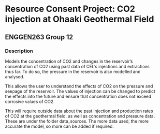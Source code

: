 # Resource Consent Project: CO2 injection at Ohaaki Geothermal Field
## ENGGEN263 Group 12

### Description 
Models the concentration of CO2 and changes in the reservoir’s concentration of CO2 using past data of CEL’s injections and extractions thus far. To do so, the pressure in the reservoir is also modelled and analysed. 

This allows the user to understand the effects of CO2 on the pressure and seepage of the reservoir. The values of injection can be changed to predict the effects into the future and ensure that concentration does not exceed corrosive values of CO2.

This will require outside data about the past injection and production rates of CO2 at the geothermal field, as well as concentration and pressure data. These are under the folder data_sources. The more data used, the more accurate the model, so more can be added if required.  

